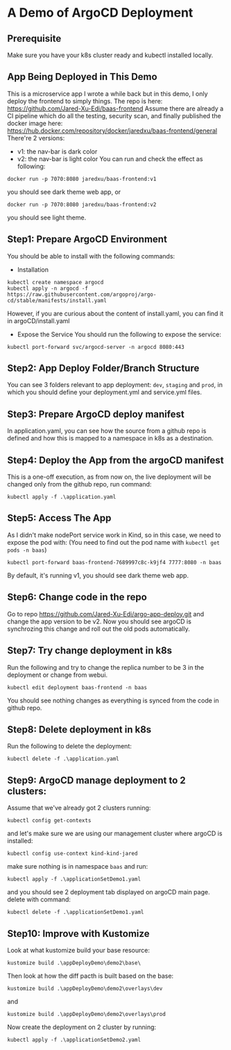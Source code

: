 # A Demo of ArgoCD Deployment

## Prerequisite
Make sure you have your k8s cluster ready and kubectl installed locally.

## App Being Deployed in This Demo
This is a microservice app I wrote a while back but in this demo, I only deploy the frontend to simply things.
The repo is here: https://github.com/Jared-Xu-Edi/baas-frontend
Assume there are already a CI pipeline which do all the testing, security scan, and finally published the docker image here: https://hub.docker.com/repository/docker/jaredxu/baas-frontend/general
There're 2 versions:
* v1: the nav-bar is dark color
* v2: the nav-bar is light color
You can run and check the effect as following:
```
docker run -p 7070:8080 jaredxu/baas-frontend:v1
```
you should see dark theme web app, or
```
docker run -p 7070:8080 jaredxu/baas-frontend:v2
```
you should see light theme.

## Step1: Prepare ArgoCD Environment
You should be able to install with the following commands:
* Installation
```
kubectl create namespace argocd
kubectl apply -n argocd -f https://raw.githubusercontent.com/argoproj/argo-cd/stable/manifests/install.yaml
```
However, if you are curious about the content of install.yaml, you can find it in argoCD/install.yaml
* Expose the Service
You should run the following to expose the service:
```
kubectl port-forward svc/argocd-server -n argocd 8080:443
```

## Step2: App Deploy Folder/Branch Structure
You can see 3 folders relevant to app deployment: `dev`, `staging` and `prod`, in which you should define your deployment.yml and service.yml files.

## Step3: Prepare ArgoCD deploy manifest
In application.yaml, you can see how the source from a github repo is defined and how this is mapped to a namespace in k8s as a destination.

## Step4: Deploy the App from the argoCD manifest
This is a one-off execution, as from now on, the live deployment will be changed only from the github repo, run command:
```
kubectl apply -f .\application.yaml
```

## Step5: Access The App
As I didn't make nodePort service work in Kind, so in this case, we need to expose the pod with:
(You need to find out the pod name with `kubectl get pods -n baas`)
```
kubectl port-forward baas-frontend-7689997c8c-k9jf4 7777:8080 -n baas
```
By default, it's running v1, you should see dark theme web app.

## Step6: Change code in the repo
Go to repo https://github.com/Jared-Xu-Edi/argo-app-deploy.git and change the app version to be v2.
Now you should see argoCD is synchrozing this change and roll out the old pods automatically.

## Step7: Try change deployment in k8s
Run the following and try to change the replica number to be 3 in the deployment or change from webui.
```
kubectl edit deployment baas-frontend -n baas
```
You should see nothing changes as everything is synced from the code in github repo.

## Step8: Delete deployment in k8s
Run the following to delete the deployment:
```
kubectl delete -f .\application.yaml
```

## Step9: ArgoCD manage deployment to 2 clusters:
Assume that we've already got 2 clusters running:
```
kubectl config get-contexts
```
and let's make sure we are using our management cluster where argoCD is installed:
```
kubectl config use-context kind-kind-jared
```
make sure nothing is in namespace `baas` and run:
```
kubectl apply -f .\applicationSetDemo1.yaml
```
and you should see 2 deployment tab displayed on argoCD main page.
delete with command:
```
kubectl delete -f .\applicationSetDemo1.yaml
```
## Step10: Improve with Kustomize

Look at what kustomize build your base resource:
```
kustomize build .\appDeployDemo\demo2\base\
```
Then look at how the diff pacth is built based on the base:
```
kustomize build .\appDeployDemo\demo2\overlays\dev
```
and
```
kustomize build .\appDeployDemo\demo2\overlays\prod
```
Now create the deployment on 2 cluster by running:
```
kubectl apply -f .\applicationSetDemo2.yaml
```